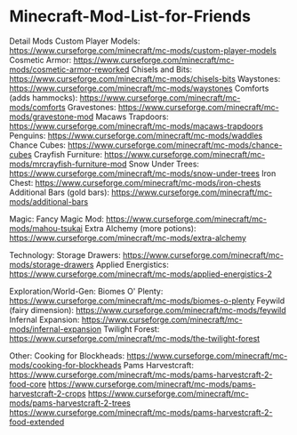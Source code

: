 # Minecraft-Mod-List-for-Friends

Detail Mods
  Custom Player Models:         https://www.curseforge.com/minecraft/mc-mods/custom-player-models
  Cosmetic Armor:               https://www.curseforge.com/minecraft/mc-mods/cosmetic-armor-reworked
  Chisels and Bits:             https://www.curseforge.com/minecraft/mc-mods/chisels-bits
  Waystones:                    https://www.curseforge.com/minecraft/mc-mods/waystones
  Comforts (adds hammocks):     https://www.curseforge.com/minecraft/mc-mods/comforts
  Gravestones:                  https://www.curseforge.com/minecraft/mc-mods/gravestone-mod
  Macaws Trapdoors:             https://www.curseforge.com/minecraft/mc-mods/macaws-trapdoors
  Penguins:                     https://www.curseforge.com/minecraft/mc-mods/waddles
  Chance Cubes:                 https://www.curseforge.com/minecraft/mc-mods/chance-cubes
  Crayfish Furniture:           https://www.curseforge.com/minecraft/mc-mods/mrcrayfish-furniture-mod
  Snow Under Trees:             https://www.curseforge.com/minecraft/mc-mods/snow-under-trees
  Iron Chest:                   https://www.curseforge.com/minecraft/mc-mods/iron-chests
  Additional Bars (gold bars):  https://www.curseforge.com/minecraft/mc-mods/additional-bars
  
  
Magic:
  Fancy Magic Mod:              https://www.curseforge.com/minecraft/mc-mods/mahou-tsukai
  Extra Alchemy (more potions): https://www.curseforge.com/minecraft/mc-mods/extra-alchemy
  
  
Technology:
  Storage Drawers:              https://www.curseforge.com/minecraft/mc-mods/storage-drawers
  Applied Energistics:          https://www.curseforge.com/minecraft/mc-mods/applied-energistics-2


Exploration/World-Gen:
  Biomes O' Plenty:             https://www.curseforge.com/minecraft/mc-mods/biomes-o-plenty
  Feywild (fairy dimension):    https://www.curseforge.com/minecraft/mc-mods/feywild
  Infernal Expansion:           https://www.curseforge.com/minecraft/mc-mods/infernal-expansion
  Twilight Forest:              https://www.curseforge.com/minecraft/mc-mods/the-twilight-forest
  
Other:
  Cooking for Blockheads:       https://www.curseforge.com/minecraft/mc-mods/cooking-for-blockheads
  Pams Harvestcraft:            https://www.curseforge.com/minecraft/mc-mods/pams-harvestcraft-2-food-core
                                https://www.curseforge.com/minecraft/mc-mods/pams-harvestcraft-2-crops
                                https://www.curseforge.com/minecraft/mc-mods/pams-harvestcraft-2-trees
                                https://www.curseforge.com/minecraft/mc-mods/pams-harvestcraft-2-food-extended
